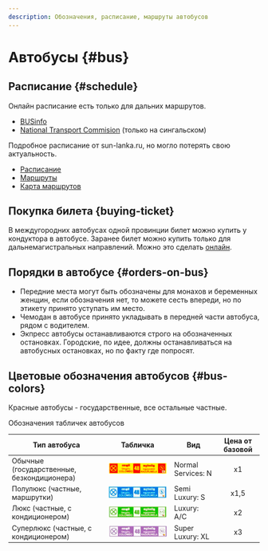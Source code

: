 ```yaml
---
description: Обозначения, расписание, маршруты автобусов
---
```


# Автобусы {#bus}

## Расписание {#schedule}

Онлайн расписание есть только для дальних маршрутов.

- [BUSinfo](https://www.businfo.lk/timetable)
- [National Transport Commision](https://www.ntc.gov.lk/Bus_info/time_table.php#) (только на сингальском)

Подробное расписание от sun-lanka.ru, но могло потерять свою актуальность.

- [Расписание](https://sun-lanka.ru/transport-sri-lanka/avtobusi/raspisaniya.html)
- [Маршруты](https://sun-lanka.ru/transport-sri-lanka/avtobusi/marshruty-napravleniya.html)
- [Карта маршрутов](https://sun-lanka.ru/transport-sri-lanka/avtobusi/marshruty-na-russkom-karta.html)

## Покупка билета {buying-ticket}

В междугородних автобусах одной провинции билет можно купить у кондуктора в автобусе. Заранее билет можно купить только для дальнемагистральных направлений. Можно это сделать [онлайн](http://www.ntcbooking.lk/master/login.php).

## Порядки в автобусе {#orders-on-bus}

- Передние места могут быть обозначены для монахов и беременных женщин, если обозначения нет, то можете сесть впереди, но по этикету принято уступать им место.
- Чемодан в автобусе принято укладывать в передней части автобуса, рядом с водителем.
- Экпресс автобусы останавливаются строго на обозначенных остановках. Городские, по идее, должны останавливаться на автобусных остановках, но по факту где попросят.

## Цветовые обозначения автобусов {#bus-colors}

Красные автобусы - государственные, все остальные частные.

Обозначения табличек автобусов

| Тип автобуса                               |                 Табличка                 | Вид                | Цена от базовой |
| ------------------------------------------ | :--------------------------------------: | ------------------ | :-------------: |
| Обычные (государственные, безкондиционера) |    ![normal bus](/img/normal_bus.jpg)    | Normal Services: N |       x1        |
| Полулюкс (частные, маршрутки)              |   ![semilux bus](/img/semilux_bus.jpg)   | Semi Luxury: S     |      x1,5       |
| Люкс (частные, с кондиционером)            |       ![lux bus](/img/lux_bus.jpg)       | Luxury: A/C        |       x2        |
| Суперлюкс (частные, с кондиционером)       | ![super lux bus](/img/super_lux_bus.jpg) | Super Luxury: XL   |       x3        |
